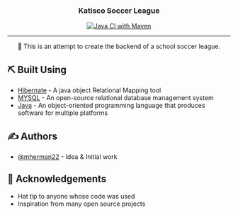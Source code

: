 <h3 align="center">Katisco Soccer League</h3>

<div align="center">

[![Java CI with Maven](https://github.com/mherman22/Katisco-Soccer-League/actions/workflows/maven.yml/badge.svg)](https://github.com/mherman22/Katisco-Soccer-League/actions/workflows/maven.yml)
</div>

---

<p align="center"> 🤖 This is an attempt to create the backend of a school soccer league.
    <br> 
</p>

## ⛏️ Built Using <a name = "built_using"></a>

- [Hibernate](https://hibernate.org/) - A java object Relational Mapping tool
- [MYSQL](https://www.mysql.com/) - An open-source relational database management system
- [Java](https://www.java.com/) - An object-oriented programming language that produces software for multiple platforms

## ✍️ Authors <a name = "authors"></a>

- [@mherman22](https://github.com/mherman22) - Idea & Initial work

## 🎉 Acknowledgements <a name = "acknowledgement"></a>

- Hat tip to anyone whose code was used
- Inspiration from many open source projects
